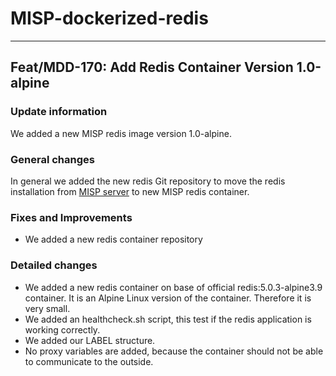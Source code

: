 # MISP-dockerized-redis


---
## Feat/MDD-170: Add Redis Container Version 1.0-alpine
### Update information 
We added a new MISP redis image version 1.0-alpine.
### General changes
In general we added the new redis Git repository to move the redis installation from [MISP server](https://github.com/DCSO/MISP-dockerized-server) to new MISP redis container.
### Fixes and Improvements
- We added a new redis container repository
### Detailed changes
- We added a new redis container on base of official redis:5.0.3-alpine3.9 container. It is an Alpine Linux version of the container. Therefore it is very small.
- We added an healthcheck.sh script, this test if the redis application is working correctly.
- We added our LABEL structure.
- No proxy variables are added, because the container should not be able to communicate to the outside.